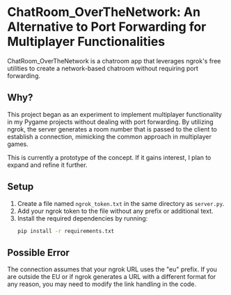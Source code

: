 # ChatRoom_OverTheNetwork: An Alternative to Port Forwarding for Multiplayer Functionalities

ChatRoom_OverTheNetwork is a chatroom app that leverages ngrok's free utilities to create a network-based chatroom without requiring port forwarding.

## Why?
This project began as an experiment to implement multiplayer functionality in my Pygame projects without dealing with port forwarding. By utilizing ngrok, the server generates a room number that is passed to the client to establish a connection, mimicking the common approach in multiplayer games.

This is currently a prototype of the concept. If it gains interest, I plan to expand and refine it further.

## Setup
1. Create a file named `ngrok_token.txt` in the same directory as `server.py`.
2. Add your ngrok token to the file without any prefix or additional text.
3. Install the required dependencies by running:
   ```bash
   pip install -r requirements.txt

## Possible Error
The connection assumes that your ngrok URL uses the "eu" prefix. If you are outside the EU or if ngrok generates a URL with a different format for any reason, you may need to modify the link handling in the code.
